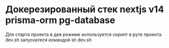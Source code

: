 # Докерезированный стек nextjs v14 prisma-orm pg-database

Для старта проекта в дев режиме используется скрипт в руте проекта dev.sh
запускатеся командой sh dev.sh